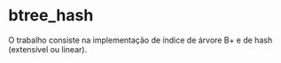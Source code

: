 # btree_hash
O trabalho consiste na implementação de índice de árvore B+ e de hash (extensível ou linear).
